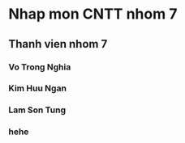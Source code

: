 # Nhap mon CNTT nhom 7
## Thanh vien nhom 7
### Vo Trong Nghia
### Kim Huu Ngan
### Lam Son Tung
### hehe